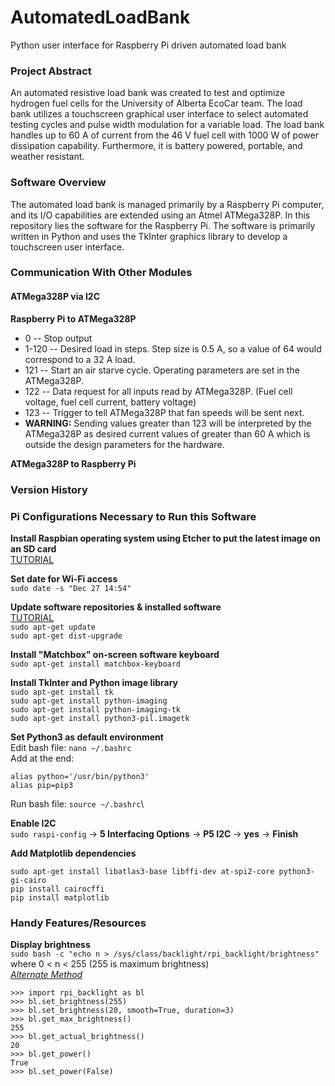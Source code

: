 # AutomatedLoadBank
Python user interface for Raspberry Pi driven automated load bank

### Project Abstract
An automated resistive load bank was created to test and optimize hydrogen fuel cells for the University of Alberta EcoCar team. The load bank utilizes a touchscreen graphical user interface to select automated testing cycles and pulse width modulation for a variable load. The load bank handles up to 60 A of current from the 46 V fuel cell with 1000 W of power dissipation capability. Furthermore, it is battery powered, portable, and weather resistant.

### Software Overview
The automated load bank is managed primarily by a Raspberry Pi computer, and its I/O capabilities are extended using an Atmel ATMega328P. In this repository lies the software for the Raspberry Pi. The software is primarily written in Python and uses the TkInter graphics library to develop a touchscreen user interface.

### Communication With Other Modules
#### ATMega328P via I2C
**Raspberry Pi to ATMega328P**
* 0 -- Stop output
* 1-120 -- Desired load in steps. Step size is 0.5 A, so a value of 64 would correspond to a 32 A load.
* 121 -- Start an air starve cycle. Operating parameters are set in the ATMega328P.
* 122 -- Data request for all inputs read by ATMega328P. (Fuel cell voltage, fuel cell current, battery voltage)
* 123 -- Trigger to tell ATMega328P that fan speeds will be sent next.
* **WARNING:** Sending values greater than 123 will be interpreted by the ATMega328P as desired current values of greater than 60 A which is outside the design parameters for the hardware.

**ATMega328P to Raspberry Pi**


### Version History

### Pi Configurations Necessary to Run this Software
**Install Raspbian operating system using Etcher to put the latest image on an SD card**\
    [TUTORIAL](https://www.raspberrypi.org/documentation/installation/installing-images/)
    
**Set date for Wi-Fi access**\
  `sudo date -s "Dec 27 14:54"`
    
**Update software repositories & installed software**\
  [TUTORIAL](https://www.raspberrypi.org/documentation/raspbian/updating.md)\
  `sudo apt-get update`\
  `sudo apt-get dist-upgrade`
  
   
**Install "Matchbox" on-screen software keyboard**\
  `sudo apt-get install matchbox-keyboard`
    
**Install TkInter and Python image library**\
`sudo apt-get install tk`\
`sudo apt-get install python-imaging`\
`sudo apt-get install python-imaging-tk`\
`sudo apt-get install python3-pil.imagetk`

**Set Python3 as default environment**\
Edit bash file: `nano ~/.bashrc`\
Add at the end:
```
alias python='/usr/bin/python3'
alias pip=pip3
```
Run bash file: `source ~/.bashrc`\

**Enable I2C**\
`sudo raspi-config` -> **5 Interfacing Options** -> **P5 I2C** -> **yes** -> **Finish**

**Add Matplotlib dependencies**
```
sudo apt-get install libatlas3-base libffi-dev at-spi2-core python3-gi-cairo
pip install cairocffi
pip install matplotlib
```

### Handy Features/Resources
**Display brightness**\
`sudo bash -c "echo n > /sys/class/backlight/rpi_backlight/brightness"`\
where 0 < n < 255 (255 is maximum brightness)\
[*Alternate Method*](https://raspberrypi.stackexchange.com/questions/46225/adjusting-the-brightness-of-the-official-touchscreen-display)
```
>>> import rpi_backlight as bl
>>> bl.set_brightness(255)
>>> bl.set_brightness(20, smooth=True, duration=3)
>>> bl.get_max_brightness()
255
>>> bl.get_actual_brightness()
20
>>> bl.get_power()
True
>>> bl.set_power(False)
```
